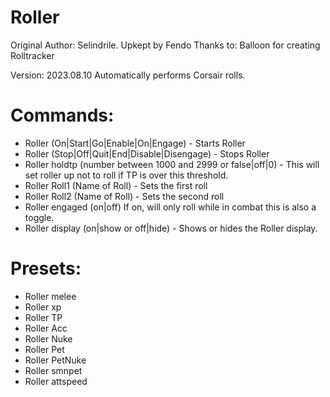 # Roller
Original Author: Selindrile. Upkept by Fendo
Thanks to: Balloon for creating Rolltracker

Version: 2023.08.10
Automatically performs Corsair rolls.

# Commands:
- Roller (On|Start|Go|Enable|On|Engage) - Starts Roller
- Roller (Stop|Off|Quit|End|Disable|Disengage) - Stops Roller
- Roller holdtp (number between 1000 and 2999 or false|off|0) - This will set roller up not to roll if TP is over this threshold. 
- Roller Roll1 (Name of Roll)    	- Sets the first roll
- Roller Roll2 (Name of Roll)		- Sets the second roll
- Roller engaged (on|off)     If on, will only roll while in combat this is also a toggle.
- Roller display (on|show or off|hide) - Shows or hides the Roller display.

# Presets:

- Roller melee
- Roller xp
- Roller TP
- Roller Acc
- Roller Nuke
- Roller Pet
- Roller PetNuke
- Roller smnpet
- Roller attspeed
